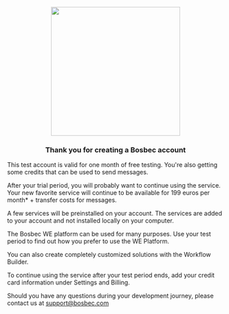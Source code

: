 <p align='center' style='text-align:center; width:100%;' width='100%'>
  <img src="https://www.bosbec.io/res/bosbec_navbar_logo_svg.svg" style='width:300px;' width='300px'/>
</p>


### <center>Thank you for creating a Bosbec account</center>

This test account is valid for one month of free testing. You're also getting some credits that can be used to send messages. 

After your trial period, you will probably want to continue using the service. Your new favorite service will continue to be available for 199 euros per month* + transfer costs for messages. 

A few services will be preinstalled on your account. The services are added to your account and not installed locally on your computer. 

The Bosbec WE platform can be used for many purposes. Use your test period to find out how you prefer to use the WE Platform. 

You can also create completely customized solutions with the Workflow Builder. 

To continue using the service after your test period ends, add your credit card information under Settings and Billing. 

Should you have any questions during your development journey, please contact us at support@bosbec.com 
